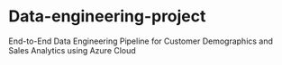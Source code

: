# Data-engineering-project
End-to-End Data Engineering Pipeline for Customer Demographics and Sales Analytics using Azure Cloud
